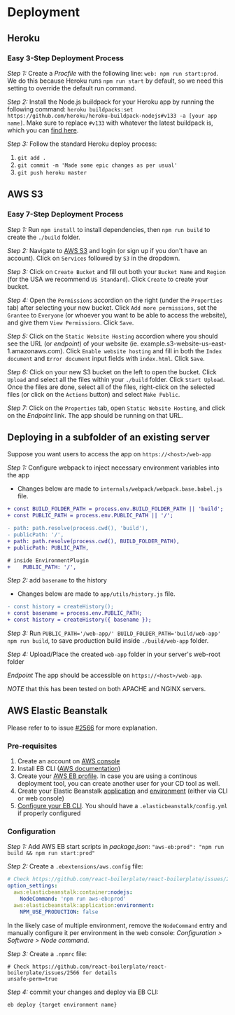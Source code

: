 # Deployment

## Heroku

### Easy 3-Step Deployment Process

_Step 1:_ Create a _Procfile_ with the following line: `web: npm run start:prod`. We do this because Heroku runs `npm run start` by default, so we
need this setting to override the default run command.

_Step 2:_ Install the Node.js buildpack for your Heroku app by running the
following command: `heroku buildpacks:set https://github.com/heroku/heroku-buildpack-nodejs#v133 -a [your app name]`.
Make sure to replace `#v133` with whatever the latest buildpack is, which you
can [find here](https://github.com/heroku/heroku-buildpack-nodejs/releases).

_Step 3:_ Follow the standard Heroku deploy process:

1.  `git add .`
2.  `git commit -m 'Made some epic changes as per usual'`
3.  `git push heroku master`

## AWS S3

### Easy 7-Step Deployment Process

_Step 1:_ Run `npm install` to install dependencies, then `npm run build` to
create the `./build` folder.

_Step 2:_ Navigate to [AWS S3](https://aws.amazon.com/s3) and login (or sign up
if you don't have an account). Click on `Services` followed by `S3` in the
dropdown.

_Step 3:_ Click on `Create Bucket` and fill out both your `Bucket Name` and
`Region` (for the USA we recommend `US Standard`). Click `Create` to create
your bucket.

_Step 4:_ Open the `Permissions` accordion on the right (under the `Properties`
tab) after selecting your new bucket. Click `Add more permissions`, set the
`Grantee` to `Everyone` (or whoever you want to be able to access the website),
and give them `View Permissions`. Click `Save`.

_Step 5:_ Click on the `Static Website Hosting` accordion where you should see
the URL (or _endpoint_) of your website (ie.
example.s3-website-us-east-1.amazonaws.com). Click `Enable website hosting` and
fill in both the `Index document` and `Error document` input fields with
`index.html`. Click `Save`.

_Step 6:_ Click on your new S3 bucket on the left to open the bucket. Click
`Upload` and select all the files within your `./build` folder. Click `Start Upload`. Once the files are done, select all of the files, right-click on the
selected files (or click on the `Actions` button) and select `Make Public`.

_Step 7:_ Click on the `Properties` tab, open `Static Website Hosting`, and
click on the _Endpoint_ link. The app should be running on that URL.

## Deploying in a subfolder of an existing server

Suppose you want users to access the app on `https://<host>/web-app`

_Step 1:_ Configure webpack to inject necessary environment variables into the
app

- Changes below are made to `internals/webpack/webpack.base.babel.js` file.

```diff
+ const BUILD_FOLDER_PATH = process.env.BUILD_FOLDER_PATH || 'build';
+ const PUBLIC_PATH = process.env.PUBLIC_PATH || '/';
```

```diff
- path: path.resolve(process.cwd(), 'build'),
- publicPath: '/',
+ path: path.resolve(process.cwd(), BUILD_FOLDER_PATH),
+ publicPath: PUBLIC_PATH,
```

```diff
# inside EnvironmentPlugin
+    PUBLIC_PATH: '/',
```

_Step 2:_ add `basename` to the history

- Changes below are made to `app/utils/history.js` file.

```diff
- const history = createHistory();
+ const basename = process.env.PUBLIC_PATH;
+ const history = createHistory({ basename });
```

_Step 3:_ Run `PUBLIC_PATH='/web-app/' BUILD_FOLDER_PATH='build/web-app' npm run build`, to save production build inside `./build/web-app` folder.

_Step 4:_ Upload/Place the created `web-app` folder in your server's web-root
folder

_Endpoint_ The app should be accessible on `https://<host>/web-app`.

_NOTE_ that this has been tested on both APACHE and NGINX servers.

## AWS Elastic Beanstalk

Please refer to to issue
[#2566](https://github.com/react-boilerplate/react-boilerplate/issues/2566) for
more explanation.

### Pre-requisites

1. Create an account on [AWS console](https://console.aws.amazon.com/)
2. Install EB CLI ([AWS
   documentation](https://docs.aws.amazon.com/elasticbeanstalk/latest/dg/eb-cli3-install.html?icmpid=docs_elasticbeanstalk_console#eb-cli3-install.cli-only))
3. Create your [AWS EB
   profile](https://docs.aws.amazon.com/elasticbeanstalk/latest/dg/eb-cli3-configuration.html#eb-cli3-profile).
   In case you are using a continous deployment tool, you can create another
   user for your CD tool as well.
4. Create your Elastic Beanstalk
   [application](https://docs.aws.amazon.com/elasticbeanstalk/latest/dg/applications.html)
   and
   [environment](https://docs.aws.amazon.com/elasticbeanstalk/latest/dg/using-features.managing.html)
   (either via CLI or web console)
5. [Configure your EB
   CLI](https://docs.aws.amazon.com/elasticbeanstalk/latest/dg/eb-cli3-configuration.html).
   You should have a `.elasticbeanstalk/config.yml` if properly configured

### Configuration

_Step 1:_ Add AWS EB start scripts in _package.json_: `"aws-eb:prod": "npm run build && npm run start:prod"`

_Step 2:_ Create a `.ebextensions/aws.config` file:

```yaml
# Check https://github.com/react-boilerplate/react-boilerplate/issues/2566 for details
option_settings:
  aws:elasticbeanstalk:container:nodejs:
    NodeCommand: 'npm run aws-eb:prod'
  aws:elasticbeanstalk:application:environment:
    NPM_USE_PRODUCTION: false
```

In the likely case of multiple environment, remove the `NodeCommand` entry and
manually configure it per environment in the web console: _Configuration >
Software > Node command_.

_Step 3:_ Create a `.npmrc` file:

```
# Check https://github.com/react-boilerplate/react-boilerplate/issues/2566 for details
unsafe-perm=true
```

_Step 4:_ commit your changes and deploy via EB CLI:

```sh
eb deploy {target environment name}
```
